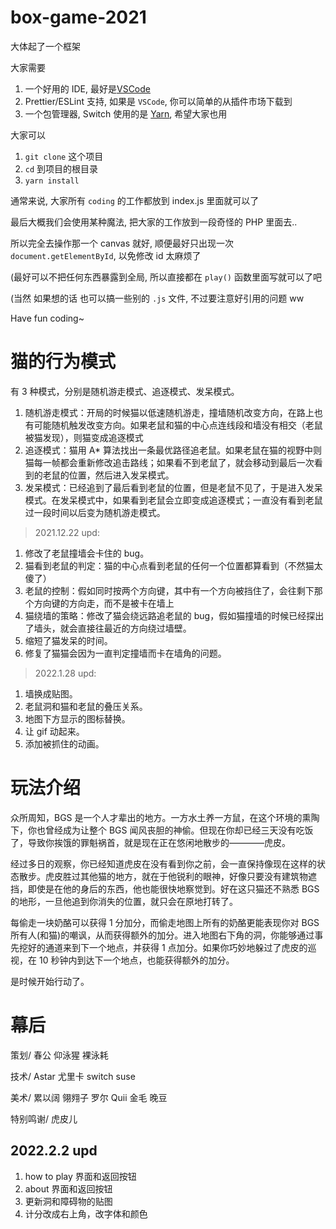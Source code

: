 # box-game-2021

大体起了一个框架

大家需要

1. 一个好用的 IDE, 最好是[VSCode](https://code.visualstudio.com/)
2. Prettier/ESLint 支持, 如果是 `VSCode`, 你可以简单的从插件市场下载到
3. 一个包管理器, Switch 使用的是 [Yarn](https://yarnpkg.com/), 希望大家也用

大家可以

1. `git clone` 这个项目
2. `cd` 到项目的根目录
3. `yarn install`

通常来说, 大家所有 `coding` 的工作都放到 index.js 里面就可以了

最后大概我们会使用某种魔法, 把大家的工作放到一段奇怪的 PHP 里面去..

所以完全去操作那一个 canvas 就好, 顺便最好只出现一次 `document.getElementById`, 以免修改 id 太麻烦了

(最好可以不把任何东西暴露到全局, 所以直接都在 `play()` 函数里面写就可以了吧

(当然 如果想的话 也可以搞一些别的 `.js` 文件, 不过要注意好引用的问题 ww

Have fun coding~

# 猫的行为模式

有 3 种模式，分别是随机游走模式、追逐模式、发呆模式。

1. 随机游走模式：开局的时候猫以低速随机游走，撞墙随机改变方向，在路上也有可能随机触发改变方向。如果老鼠和猫的中心点连线段和墙没有相交（老鼠被猫发现），则猫变成追逐模式
2. 追逐模式：猫用 A\* 算法找出一条最优路径追老鼠。如果老鼠在猫的视野中则猫每一帧都会重新修改追击路线；如果看不到老鼠了，就会移动到最后一次看到的老鼠的位置，然后进入发呆模式。
3. 发呆模式：已经追到了最后看到老鼠的位置，但是老鼠不见了，于是进入发呆模式。在发呆模式中，如果看到老鼠会立即变成追逐模式；一直没有看到老鼠过一段时间以后变为随机游走模式。

> 2021.12.22 upd:

1. 修改了老鼠撞墙会卡住的 bug。
2. 猫看到老鼠的判定：猫的中心点看到老鼠的任何一个位置都算看到（不然猫太傻了）
3. 老鼠的控制：假如同时按两个方向键，其中有一个方向被挡住了，会往剩下那个方向键的方向走，而不是被卡在墙上
4. 猫绕墙的策略：修改了猫会绕远路追老鼠的 bug，假如猫撞墙的时候已经探出了墙头，就会直接往最近的方向绕过墙壁。
5. 缩短了猫发呆的时间。
6. 修复了猫猫会因为一直判定撞墙而卡在墙角的问题。

> 2022.1.28 upd:

1. 墙换成贴图。
2. 老鼠洞和猫和老鼠的叠压关系。
3. 地图下方显示的图标替换。
4. 让 gif 动起来。
5. 添加被抓住的动画。

# 玩法介绍

众所周知，BGS 是一个人才辈出的地方。一方水土养一方鼠，在这个环境的熏陶下，你也曾经成为让整个 BGS 闻风丧胆的神偷。但现在你却已经三天没有吃饭了，导致你挨饿的罪魁祸首，就是现在正在悠闲地散步的————虎皮。

经过多日的观察，你已经知道虎皮在没有看到你之前，会一直保持像现在这样的状态散步。虎皮胜过其他猫的地方，就在于他锐利的眼神，好像只要没有建筑物遮挡，即使是在他的身后的东西，他也能很快地察觉到。好在这只猫还不熟悉 BGS 的地形，一旦他追到你消失的位置，就只会在原地打转了。

每偷走一块奶酪可以获得 1 分加分，而偷走地图上所有的奶酪更能表现你对 BGS 所有人(和猫)的嘲讽，从而获得额外的加分。进入地图右下角的洞，你能够通过事先挖好的通道来到下一个地点，并获得 1 点加分。如果你巧妙地躲过了虎皮的巡视，在 10 秒钟内到达下一个地点，也能获得额外的加分。

是时候开始行动了。

# 幕后

策划/
春公 仰泳猩 裸泳耗

技术/
Astar 尤里卡 switch suse

美术/
累以阔 翎翙子 罗尔 Quii 金毛 晚豆

特别鸣谢/
虎皮儿

## 2022.2.2 upd

1. how to play 界面和返回按钮
2. about 界面和返回按钮
3. 更新洞和障碍物的贴图
4. 计分改成右上角，改字体和颜色
